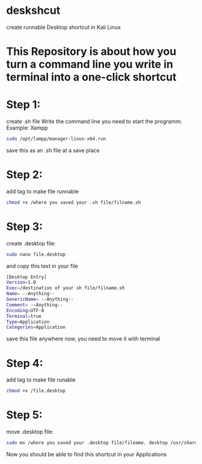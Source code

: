 # deskshcut
create runnable Desktop shortcut in Kali Linux

# This Repository is about how you turn a command line you write in terminal into a one-click shortcut

# Step 1:
create .sh file
Write the command line you need to start the programm:
Example: Xampp

```bash
sudo /opt/lampp/manager-linus-x64.run
```

save this as an .sh file at a save place

# Step 2:
add tag to make file runnable

```bash
chmod +x /where you saved your .sh file/filname.sh
```

# Step 3:
create .desktop file:

```bash
sudo nano file.desktop
```

and copy this text in your file
```bash
[Desktop Entry]
Version=1.0
Exec=/destination of your sh file/filname.sh
Name= --Anything--
GenericName= --Anything--
Comment= --Anything--
Encoding=UTF-8
Terminal=true
Type=Application
Categories=Application
```

save this file anywhere now, you need to move it with terminal

# Step 4:
add tag to make file runable

```bash
chmod +x /file.desktop
```

# Step 5:
move .desktop file:

```bash
sudo mv /where you saved your .desktop file/fileame. desktop /usr/share/applications
```

Now you should be able to find this shortcut in your Applications
